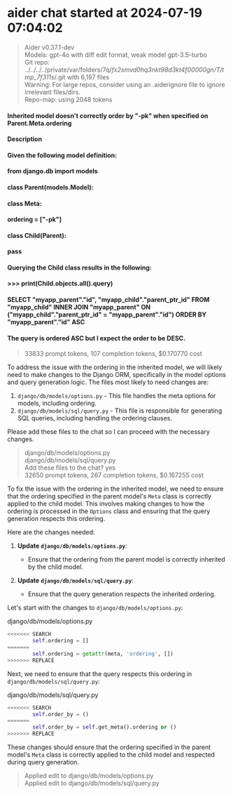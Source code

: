 
# aider chat started at 2024-07-19 07:04:02

> Aider v0.37.1-dev  
> Models: gpt-4o with diff edit format, weak model gpt-3.5-turbo  
> Git repo: ../../../../private/var/folders/7q/_fx2smvd0hq3nkt98d3kt4f00000gn/T/tmp_7f311s_/.git with 6,197 files  
> Warning: For large repos, consider using an .aiderignore file to ignore irrelevant files/dirs.  
> Repo-map: using 2048 tokens  

#### Inherited model doesn't correctly order by "-pk" when specified on Parent.Meta.ordering  
#### Description  
#### 	  
#### Given the following model definition:  
#### from django.db import models  
#### class Parent(models.Model):  
#### 	class Meta:  
#### 		ordering = ["-pk"]  
#### class Child(Parent):  
#### 	pass  
#### Querying the Child class results in the following:  
#### >>> print(Child.objects.all().query)  
#### SELECT "myapp_parent"."id", "myapp_child"."parent_ptr_id" FROM "myapp_child" INNER JOIN "myapp_parent" ON ("myapp_child"."parent_ptr_id" = "myapp_parent"."id") ORDER BY "myapp_parent"."id" ASC  
#### The query is ordered ASC but I expect the order to be DESC.  
> 33833 prompt tokens, 107 completion tokens, $0.170770 cost  

To address the issue with the ordering in the inherited model, we will likely need to make changes to the Django ORM, specifically in the model options and query generation logic. The files most likely to need changes are:

1. `django/db/models/options.py` - This file handles the meta options for models, including ordering.
2. `django/db/models/sql/query.py` - This file is responsible for generating SQL queries, including handling the ordering clauses.

Please add these files to the chat so I can proceed with the necessary changes.

> django/db/models/options.py  
> django/db/models/sql/query.py  
> Add these files to the chat? yes  
> 32650 prompt tokens, 267 completion tokens, $0.167255 cost  

To fix the issue with the ordering in the inherited model, we need to ensure that the ordering specified in the parent model's `Meta` class is correctly applied to the child model. This involves making changes to how the ordering is processed in the `Options` class and ensuring that the query generation respects this ordering.

Here are the changes needed:

1. **Update `django/db/models/options.py`**:
   - Ensure that the ordering from the parent model is correctly inherited by the child model.

2. **Update `django/db/models/sql/query.py`**:
   - Ensure that the query generation respects the inherited ordering.

Let's start with the changes to `django/db/models/options.py`:

django/db/models/options.py
```python
<<<<<<< SEARCH
        self.ordering = []
=======
        self.ordering = getattr(meta, 'ordering', [])
>>>>>>> REPLACE
```

Next, we need to ensure that the query respects this ordering in `django/db/models/sql/query.py`:

django/db/models/sql/query.py
```python
<<<<<<< SEARCH
        self.order_by = ()
=======
        self.order_by = self.get_meta().ordering or ()
>>>>>>> REPLACE
```

These changes should ensure that the ordering specified in the parent model's `Meta` class is correctly applied to the child model and respected during query generation.

> Applied edit to django/db/models/options.py  
> Applied edit to django/db/models/sql/query.py  
